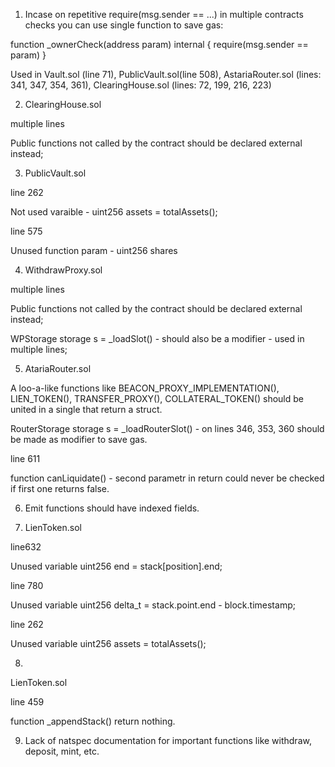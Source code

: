 1. Incase on repetitive require(msg.sender == ...) in multiple contracts checks you can use single function to save gas:

function _ownerCheck(address param) internal {
  require(msg.sender == param)
}

Used in Vault.sol (line 71), PublicVault.sol(line 508), AstariaRouter.sol (lines: 341, 347, 354, 361), ClearingHouse.sol (lines: 72, 199, 216, 223)


2. ClearingHouse.sol

multiple lines

Public functions not called by the contract should be declared external instead;

3. PublicVault.sol

line 262 

Not used varaible - uint256 assets = totalAssets();

line 575

Unused function param - uint256 shares

4. WithdrawProxy.sol

multiple lines

Public functions not called by the contract should be declared external instead;

WPStorage storage s = _loadSlot() - should also be a modifier - used in multiple lines;

5. AtariaRouter.sol

A loo-a-like functions like BEACON_PROXY_IMPLEMENTATION(), LIEN_TOKEN(), TRANSFER_PROXY(), COLLATERAL_TOKEN() should be united in a single that return a struct.


RouterStorage storage s = _loadRouterSlot() - on lines 346, 353, 360 should be made as modifier to save gas.

line 611 

function canLiquidate() - second parametr in return could never be checked if first one returns false.

6. Emit functions should have indexed fields.

7. LienToken.sol 

line632 

Unused variable uint256 end = stack[position].end;

line 780

Unused variable uint256 delta_t = stack.point.end - block.timestamp;

line 262

Unused variable uint256 assets = totalAssets();

8. 

LienToken.sol

line 459 

function _appendStack() return nothing.

9. Lack of natspec documentation for important functions like withdraw, deposit, mint, etc.